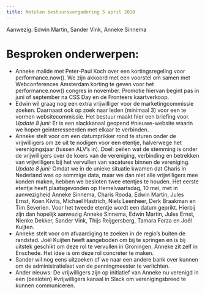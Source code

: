 ```yaml
---
title: Notulen bestuursvergadering 5 april 2018
---
```


Aanwezig: Edwin Martin, Sander Vink, Anneke Sinnema

# Besproken onderwerpen:

- Anneke mailde met Peter-Paul Koch over een kortingsregeling voor performance.now(). We zijn akkoord met een voorstel om samen met Webconferences Amsterdam korting te geven voor het performance.now() congres in november. Promotie hiervan begint pas in juni of september na CSS Day en de Fronteers kaartverkoop.
- Edwin wil graag nog een extra vrijwilliger voor de marketingcommissie zoeken. Daarnaast ook op zoek naar leden (minimaal 3) voor een te vormen websitecommissie. Het bestuur maakt hier een briefing voor. _Update 8 juni:_ Er is een slackkanaal geopend #nieuwe-website waarin we hopen geinteresseerden met elkaar te verbinden.
- Anneke stelt voor om een datumprikker rond te sturen onder de vrijwilligers om ze uit te nodigen voor een etentje, halverwege het verenigingsjaar (tussen ALV’s in). Doel: peilen wat de stemming is onder de vrijwilligers over de koers van de vereniging, verbinding en betrekken van vrijwilligers bij het vervullen van vacatures binnen de vereniging. _Update 8 juni:_ Omdat we in de unieke situatie kwamen dat Charis in Nederland was op sommige data, maar we dan niet alle vrijwilligers mee konden maken, hebben we besloten twee etentjes te houden. Het eerste etentje heeft plaatsgevonden op Hemelvaartsdag, 10 mei, met in aanwezigheid Anneke Sinnema, Charis Rooda, Edwin Martin, Jules Ernst, Koen Kivits, Michael Hastrich, Niels Leenheer, Derk Braakman en Tim Severien. Voor het tweede etentje wordt een datum geprikt. Hierbij zijn dan hopelijk aanwezig Anneke Sinnema, Edwin Martin, Jules Ernst, Nienke Dekker, Sander Vink, Thijs Reijgersberg, Tamara Forza en Joël Kuijten.
- Anneke stelt voor om afvaardiging te zoeken in de regio’s buiten de randstad. Joël Kuijten heeft aangeboden om bij te springen en is bij uitstek geschikt om deze rol te vervullen in Groningen. Anneke zit zelf in Enschede. Het idee is om deze rol concreter te maken.
- Sander wil nog eens uitzoeken of we naar een andere bank over kunnen om de administratielast van de penningmeester te verlichten.
- Ander nieuws: De vrijwilligers zijn op initiatief van Anneke nu verenigd in een (besloten) #vrijwilligers kanaal in Slack om verenigingsbreed te kunnen communiceren.
